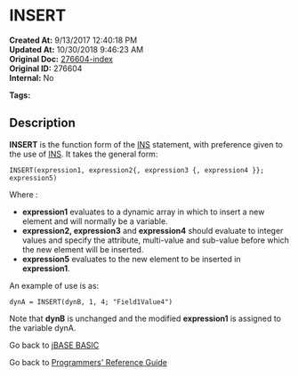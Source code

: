 # INSERT

**Created At:** 9/13/2017 12:40:18 PM  
**Updated At:** 10/30/2018 9:46:23 AM  
**Original Doc:** [276604-index](https://docs.jbase.com/36868-jbase-basic/276604-index)  
**Original ID:** 276604  
**Internal:** No  

**Tags:**
<badge text='dynamic arrays' vertical='middle' />

## Description

**INSERT** is the function form of the [INS](./../ins) statement, with preference given to the use of [INS](./../ins). It takes the general form:

```
INSERT(expression1, expression2{, expression3 {, expression4 }}; expression5)
```

Where :

- **expression1** evaluates to a dynamic array in which to insert a new element and will normally be a variable.
- **expression2, expression3** and **expression4** should evaluate to integer values and specify the attribute, multi-value and sub-value before which the new element will be inserted.
- **expression5** evaluates to the new element to be inserted in **expression1**.

An example of use is as:

```
dynA = INSERT(dynB, 1, 4; "Field1Value4")
```

Note that **dynB** is unchanged and the modified **expression1** is assigned to the variable dynA.

Go back to [jBASE BASIC](./../README.md)

Go back to [Programmers' Reference Guide](./../../reference-guides/jbc/README.md)
